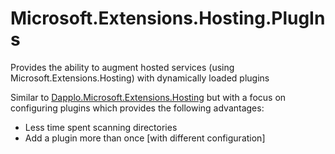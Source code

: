﻿# Microsoft.Extensions.Hosting.PlugIns

Provides the ability to augment hosted services (using Microsoft.Extensions.Hosting) with dynamically loaded plugins

Similar to [Dapplo.Microsoft.Extensions.Hosting](https://github.com/dapplo/Dapplo.Microsoft.Extensions.Hosting) but with a focus on configuring plugins which provides the following advantages:

- Less time spent scanning directories
- Add a plugin more than once [with different configuration]